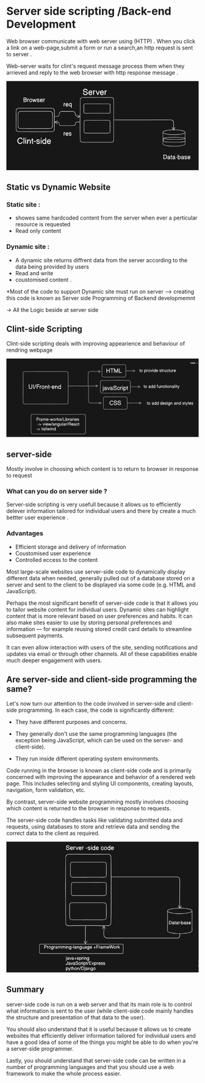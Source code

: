 # Server side scripting /Back-end Development 
Web browser communicate with web server using (HTTP) . When you click a link on a web-page,submit a form or run a search,an http request is sent to server .

Web-server waits for clint's request message process them when they arrieved and reply to the web browser with http response message .

![alt text](img/image.png)

## Static vs Dynamic Website

### Static site : 
- showes same hardcoded content from the server when ever a perticular resource is requested  
- Read only content 
### Dynamic site :
- A dynamic site returns diffrent data from the server according  to the data being provided by users  
- Read and write 
- coustomised content .

*Most of the code to support Dynamic site must run on server --> creating this code is known as Server side Programming of Backend developmemnt 

-> All the Logic beside at server side 
## Clint-side Scripting 
Clint-side scripting deals with improving appearience and behaviour of rendring webpage 

![alt text](img/image-1.png)

## server-side 
Mostly involve in choosing which content is to return to browser in response to request 

### What can you do on server side ?

Server-side scripting is very usefull because it allows us to efficiently delever information tailored for individual users and there by create a much bettter user experience .
### Advantages 
- Efficient storage and delivery of information 
- Coustomised user experience
- Controlled eccess to the content 

Most large-scale websites use server-side code to dynamically display different data when needed, generally pulled out of a database stored on a server and sent to the client to be displayed via some code (e.g. HTML and JavaScript).

Perhaps the most significant benefit of server-side code is that it allows you to tailor website content for individual users. Dynamic sites can highlight content that is more relevant based on user preferences and habits. It can also make sites easier to use by storing personal preferences and information — for example reusing stored credit card details to streamline subsequent payments.

It can even allow interaction with users of the site, sending notifications and updates via email or through other channels. All of these capabilities enable much deeper engagement with users.

## Are server-side and client-side programming the same?

Let's now turn our attention to the code involved in server-side and client-side programming. In each case, the code is significantly different:

- They have different purposes and concerns.

- They generally don't use the same programming languages (the exception being JavaScript, which can be used on the server- and client-side).
- They run inside different operating system environments.

Code running in the browser is known as client-side code and is primarily concerned with improving the appearance and behavior of a rendered web page. 
This includes selecting and styling UI components, creating layouts, navigation, form validation, etc.

By contrast, server-side website programming mostly involves choosing which content is returned to the browser in response to requests. 

The server-side code handles tasks like validating submitted data and requests, using databases to store and retrieve data and sending the correct data to the client as required.

![alt text](img/image-2.png)

## Summary

 server-side code is run on a web server and that its main role is to control what information is sent to the user (while client-side code mainly handles the structure and presentation of that data to the user).

You should also understand that it is useful because it allows us to create websites that efficiently deliver information tailored for individual users and have a good idea of some of the things you might be able to do when you're a server-side programmer.

Lastly, you should understand that server-side code can be written in a number of programming languages and that you should use a web framework to make the whole process easier.